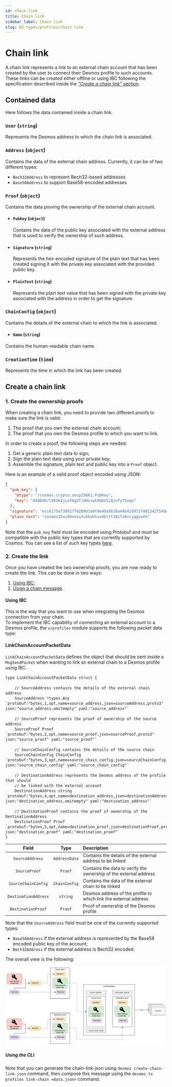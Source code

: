```yaml
---
id: chain-link
title: Chain link
sidebar_label: Chain link
slug: 02-types/profiles/chain-link
---
```


# Chain link
A chain link represents a link to an external chain account that has been created by the user to connect their Desmos 
profile to such accounts. These links can be created either offline or using IBC following the specification 
described inside the [_"Create a chain link"_ section](#create-a-chain-link). 

## Contained data
Here follows the data contained inside a chain link. 

### `User` (`string`)
Represents the Desmos address to which the chain link is associated.

### `Address` (`object`)
Contains the data of the external chain address. Currently, it can be of two different types: 

- `Bech32Address` to represent Bech32-based addresses
- `Base58Address` to support Base58-encoded addresses

### `Proof` (`object`)
Contains the data proving the ownership of the external chain account. 

- #### `PubKey` (`object`)
  Contains the data of the public key associated with the external address that is used to verify the ownership of such address.

- #### `Signature` (`string`)
  Represents the hex-encoded signature of the plain text that has been created signing it with the private key associated with the provided public key. 

- #### `PlainText` (`string`)
  Represents the plain text value that has been signed with the private key associated with the address in order to get the signature. 

### `ChainConfig` (`object`)
Contains the details of the external chain to which the link is associated. 

 - #### `Name` (`string`)
Contains the human-readable chain name. 

### `CreationTime` (`time`)
Represents the time in which the link has been created.

## Create a chain link
### 1. Create the ownership proofs
When creating a chain link, you need to provide two different proofs to make sure the link is valid:

1. The proof that you own the external chain account;
2. The proof that you own the Desmos profile to which you want to link.

In order to create a proof, the following steps are needed: 

1. Get a generic plain text data to sign;
2. Sign the plain text data using your private key; 
3. Assemble the signature, plain text and public key into a `Proof` object. 

Here is an example of a valid proof object encoded using JSON: 
```json
{
  "pub_key": {
    "@type": "/cosmos.crypto.secp256k1.PubKey",
    "key": "A58DXR/lXKVkIjLofXgST/OHi+pkOQbVIiOjnTy7Zoqo"
  },
  "signature": "ecc6175e730917fb289d3a9f4e49a5630a44b42d972f481342f540e09def2ec5169780d85c4e060d52cc3ffb3d677745a4d56cd385760735bc6db0f1816713be",
  "plain_text": "cosmos15uc89vnzufu5kuhhsxdkltt38zfx8vcyggzwfm"
}
```

Note that the `pub_key` field must be encoded using Protobuf and must be compatible with the public key types that are currently supported by Cosmos. 
You can see a list of such key types [here](https://github.com/cosmos/cosmos-sdk/tree/master/proto/cosmos/crypto).

### 2. Create the link
Once you have created the two ownership proofs, you are now ready to create the link. This can be done in two ways: 
1. [Using IBC](#using-ibc);
2. [Usign a chain message](#using-chain-message).

#### Using IBC
This is the way that you want to use when integrating the Desmos connection from your chain.  
To implement the IBC capability of connecting an external account to a Desmos profile, 
the `x/profiles` module supports the following packet data type: 

#### LinkChainAccountPacketData
`LinkChainAccountPacketData` defines the object that should be sent inside a
`MsgSendPacket` when wanting to link an external chain to a Desmos profile
using IBC.

```golang
type LinkChainAccountPacketData struct {

    // SourceAddress contains the details of the external chain address
    SourceAddress *types.Any `protobuf:"bytes,1,opt,name=source_address,json=sourceAddress,proto3" json:"source_address,omitempty" yaml:"source_address"`
    
    // SourceProof represents the proof of ownership of the source address
    SourceProof Proof `protobuf:"bytes,2,opt,name=source_proof,json=sourceProof,proto3" json:"source_proof" yaml:"source_proof"`
    
    // SourceChainConfig contains the details of the source chain
    SourceChainConfig ChainConfig `protobuf:"bytes,3,opt,name=source_chain_config,json=sourceChainConfig,proto3" json:"source_chain_config" yaml:"source_chain_config"`
    
    // DestinationAddress represents the Desmos address of the profile that should
    // be linked with the external account
    DestinationAddress string `protobuf:"bytes,4,opt,name=destination_address,json=destinationAddress,proto3" json:"destination_address,omitempty" yaml:"destination_address"`
    
    // DestinationProof contains the proof of ownership of the DestinationAddress
    DestinationProof Proof `protobuf:"bytes,5,opt,name=destination_proof,json=destinationProof,proto3" json:"destination_proof" yaml:"destination_proof"`
}
```

| Field | Type | Description |
| :----: | :-----: | :------ |
| `SourceAddress` | `AddressData` | Contains the details of the external address to be linked |
| `SourceProof` | `Proof` | Contains the data to verify the ownership of the external address |
| `SourceChainConfig` | `ChainConfig` | Contains the data of the external chain to be linked |
| `DestinationAddress` | `string` | Desmos address of the profile to which link the external address |
| `DestinationProof` | `Proof` | Proof of ownership of the Desmos profile | 

Note that the `SourceAddress` field must be one of the currently supported types: 
- `Base58Address` if the external address is represented by the Base58 encoded public key of the account;
- `Bech32Address` if the external address is Bech32 encoded.

The overall view is the following:

![chain-link-ibc](../../../../../static/assets/desmos-chain-link-ibc.png)

##### Using the CLI
Note that you can generate the chain-link-json using `desmos create-chain-link-json` command,
then compose this message using the `desmos tx profiles link-chain <data.json>` command. 